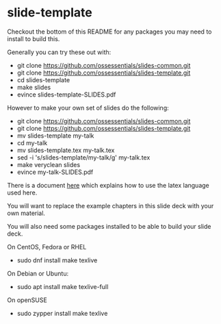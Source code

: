 # slide-template

Checkout the bottom of this README for any packages you may need to install to build this.

Generally you can try these out with:

* git clone https://github.com/ossessentials/slides-common.git
* git clone https://github.com/ossessentials/slides-template.git
* cd slides-template
* make slides
* evince slides-template-SLIDES.pdf

However to make your own set of slides do the following:

* git clone https://github.com/ossessentials/slides-common.git
* git clone https://github.com/ossessentials/slides-template.git
* mv slides-template my-talk
* cd my-talk
* mv slides-template.tex my-talk.tex
* sed -i 's/slides-template/my-talk/g' my-talk.tex
* make veryclean slides
* evince my-talk-SLIDES.pdf

There is a document <a href="https://cm.c-ale.org/Docs/C-ALE_talkware.pdf">here</a>
which explains how to use the latex language used here.

You will want to replace the example chapters in this slide
deck with your own material.

You will also need some packages installed to be able to
build your slide deck.

On CentOS, Fedora or RHEL

* sudo dnf install make texlive

On Debian or Ubuntu:

* sudo apt install make texlive-full

On openSUSE

* sudo zypper install make texlive

